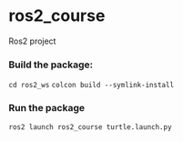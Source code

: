 # ros2_course
Ros2 project
### Build the package:

`cd ros2_ws`
`colcon build --symlink-install`

### Run the package
`ros2 launch ros2_course turtle.launch.py`
